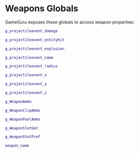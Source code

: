 # Weapons Globals

GameGuru exposes these globals to access weapon properties:

```lua
g_projectileevent_damage

g_projectileevent_entityhit

g_projectileevent_explosion

g_projectileevent_name

g_projectileevent_radius

g_projectileevent_x

g_projectileevent_y

g_projectileevent_z

g_WeaponAmmo

g_WeaponClipAmmo

g_WeaponPoolAmmo

g_WeaponSlotGot

g_WeaponSlotPref

weapon_name
```
